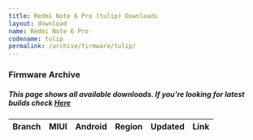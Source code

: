 ```yaml
---
title: Redmi Note 6 Pro (tulip) Downloads
layout: download
name: Redmi Note 6 Pro
codename: tulip
permalink: /archive/firmware/tulip/
---
```


### Firmware Archive
##### This page shows all available downloads. If you're looking for latest builds check [Here](/firmware/tulip/)


<div class="table-responsive-md" id="table-wrapper">
<table id="firmware" class="compact table table-striped table-hover table-sm">
    <thead class="thead-dark">
        <tr>
            <th>Branch</th>
            <th>MIUI</th>
            <th>Android</th>
            <th>Region</th>
            <th>Updated</th>
            <th>Link</th>
        </tr>
    </thead>
    <script>loadFirmwareDownloads('tulip', 'full')</script>
</table>
</div>
